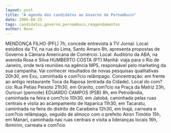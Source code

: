 ```yaml
---
layout: post
title: "A agenda dos candidatos ao Governo de Pernambuco"
date: 2006-08-25
tags: candidatos,governo,pernambuco,reagendamentos
author: None
---
```


MENDONÇA FILHO (PFL)
7h, concede entrevista à TV Jornal. Local: estúdios da TV, na rua do Lima, Santo Amaro 
8h, apresenta propostas de Governo à Câmara Americana de Comércio. Local: Auditório da ABA, na avenida Rosa e Silva 
HUMBERTO COSTA (PT)
Manhã: viaja para o Rio de Janeiro, onde terá reuniões na agência MP5, responsável pelo marketing da sua campanha. Vai conhecer&nbsp;resultados de novas pesquisas qualitativas 
20h30, em Exu, caminhada e com?cio relâmpago. Concentração: em frente ao antigo restaurante Toca da Raposa (entrada da Cidade). Local do com?cio: Rua Petias Peixoto 
21h30, em Granito, com?cio na Praça da Matriz 
23h, Ouricuri (pernoite)
EDUARDO CAMPOS (PSB)
8h, em Petrolândia, caminhada na feira e com?cio
10h30, em Jatobá, caminhada pelas ruas centrais e visita ao acampamento de Itaparica
11h30, em Tacaratu, caminhada na feira do distrito de Caraibeira
12h30, em Inajá, carreata e com?cio relâmpago, seguido de almoço com o prefeito Airon Timótio 
15h, em Manari, caminhada nas ruas centrais e visita a lideranças locais 
16h, Ibimirim, carreata e com?cio 